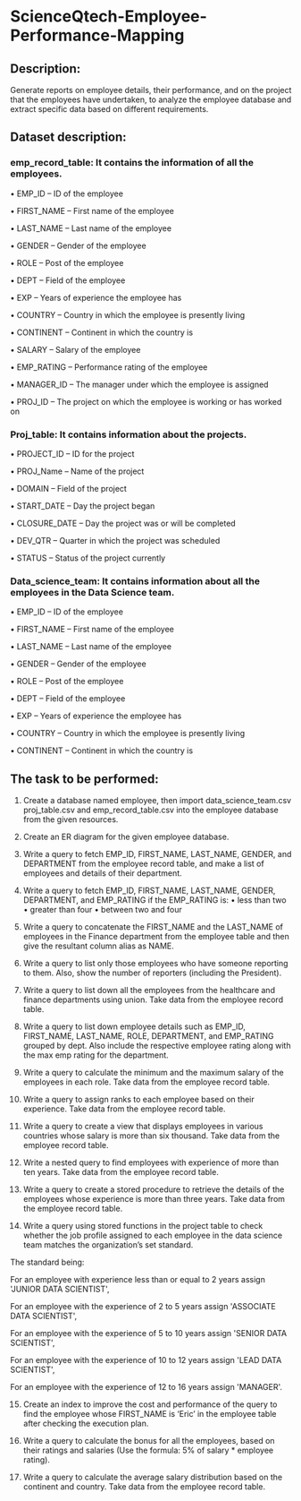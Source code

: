 # ScienceQtech-Employee-Performance-Mapping
## Description:
Generate reports on employee details, their performance, and on the project that the employees have undertaken, to analyze the employee database and extract specific data based on different requirements.


## Dataset description:
### emp_record_table: It contains the information of all the employees.
•	EMP_ID – ID of the employee

•	FIRST_NAME – First name of the employee

•	LAST_NAME – Last name of the employee

•	GENDER – Gender of the employee

•	ROLE – Post of the employee

•	DEPT – Field of the employee

•	EXP – Years of experience the employee has

•	COUNTRY – Country in which the employee is presently living

•	CONTINENT – Continent in which the country is

•	SALARY – Salary of the employee

•	EMP_RATING – Performance rating of the employee

•	MANAGER_ID – The manager under which the employee is assigned 

•	PROJ_ID – The project on which the employee is working or has worked on

 
### Proj_table: It contains information about the projects.
•	PROJECT_ID – ID for the project

•	PROJ_Name – Name of the project

•	DOMAIN – Field of the project

•	START_DATE – Day the project began

•	CLOSURE_DATE – Day the project was or will be completed

•	DEV_QTR – Quarter in which the project was scheduled

•	STATUS – Status of the project currently
 
### Data_science_team: It contains information about all the employees in the Data Science team.
•	EMP_ID – ID of the employee

•	FIRST_NAME – First name of the employee

•	LAST_NAME – Last name of the employee

•	GENDER – Gender of the employee

•	ROLE – Post of the employee

•	DEPT – Field of the employee

•	EXP – Years of experience the employee has

•	COUNTRY – Country in which the employee is presently living

•	CONTINENT – Continent in which the country is



## The task to be performed: 
1.	Create a database named employee, then import data_science_team.csv proj_table.csv and emp_record_table.csv into the employee database from the given resources.
 
2.	Create an ER diagram for the given employee database.
 
3.	Write a query to fetch EMP_ID, FIRST_NAME, LAST_NAME, GENDER, and DEPARTMENT from the employee record table, and make a list of employees and details of their department.
 
4.	Write a query to fetch EMP_ID, FIRST_NAME, LAST_NAME, GENDER, DEPARTMENT, and EMP_RATING if the EMP_RATING is: 
•	less than two
•	greater than four 
•	between two and four
 
5.	Write a query to concatenate the FIRST_NAME and the LAST_NAME of employees in the Finance department from the employee table and then give the resultant column alias as NAME.
 
6.	Write a query to list only those employees who have someone reporting to them. Also, show the number of reporters (including the President).

7.	Write a query to list down all the employees from the healthcare and finance departments using union. Take data from the employee record table.
 
8.	Write a query to list down employee details such as EMP_ID, FIRST_NAME, LAST_NAME, ROLE, DEPARTMENT, and EMP_RATING grouped by dept. Also include the respective employee rating along with the max emp rating for the department.
 
9.	Write a query to calculate the minimum and the maximum salary of the employees in each role. Take data from the employee record table.
 
10.	Write a query to assign ranks to each employee based on their experience. Take data from the employee record table.
 
11.	Write a query to create a view that displays employees in various countries whose salary is more than six thousand. Take data from the employee record table.
 
12.	Write a nested query to find employees with experience of more than ten years. Take data from the employee record table.
 
13.	Write a query to create a stored procedure to retrieve the details of the employees whose experience is more than three years. Take data from the employee record table.
 
14.	Write a query using stored functions in the project table to check whether the job profile assigned to each employee in the data science team matches the organization’s set standard.
 
The standard being:

For an employee with experience less than or equal to 2 years assign 'JUNIOR DATA SCIENTIST',

For an employee with the experience of 2 to 5 years assign 'ASSOCIATE DATA SCIENTIST',

For an employee with the experience of 5 to 10 years assign 'SENIOR DATA SCIENTIST',

For an employee with the experience of 10 to 12 years assign 'LEAD DATA SCIENTIST',

For an employee with the experience of 12 to 16 years assign 'MANAGER'.

 
15.	Create an index to improve the cost and performance of the query to find the employee whose FIRST_NAME is ‘Eric’ in the employee table after checking the execution plan.
 
16.	Write a query to calculate the bonus for all the employees, based on their ratings and salaries (Use the formula: 5% of salary * employee rating).
 
17.	Write a query to calculate the average salary distribution based on the continent and country. Take data from the employee record table.
    
